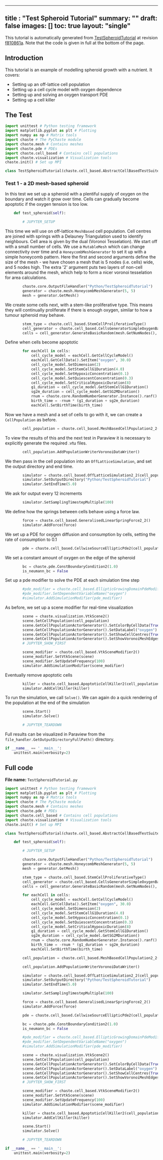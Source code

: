 
---
title : "Test Spheroid Tutorial"
summary: ""
draft: false
images: []
toc: true
layout: "single"
---

This tutorial is automatically generated from [TestSpheroidTutorial](https://github.com/Chaste/PyChaste/blob/develop/test/python/cell_based/tutorials/TestSpheroidTutorial.py) at revision [f810861a](https://github.com/Chaste/PyChaste/commit/f810861afe376ba19bd791e14e85f29583993205).
Note that the code is given in full at the bottom of the page.


## Introduction
This tutorial is an example of modelling spheroid growth with a nutrient.
It covers:
 * Setting up an off-lattice cell population
 * Setting up a cell cycle model with oxygen dependence
 * Setting up and solving an oxygen transport PDE
 * Setting up a cell killer
 
## The Test

```python
import unittest # Python testing framework
import matplotlib.pyplot as plt # Plotting
import numpy as np # Matrix tools
import chaste # The PyChaste module
import chaste.mesh # Contains meshes
import chaste.pde # PDEs
import chaste.cell_based # Contains cell populations
import chaste.visualization # Visualization tools
chaste.init() # Set up MPI

class TestSpheroidTutorial(chaste.cell_based.AbstractCellBasedTestSuite):

```
### Test 1 - a 2D mesh-based spheroid
In this test we set up a spheroid with a plentiful supply of oxygen on the boundary and watch it grow
over time. Cells can gradually become apoptotic if the oxygen tension is too low.

```python
    def test_spheroid(self):

        # JUPYTER_SETUP

```
This time we will use on off-lattice `MeshBased` cell population. Cell centres are joined with
springs with a Delauney Triangulation used to identify neighbours. Cell area is given by the dual
(Voronoi Tesselation). We start off with a small number of cells. We use a `MutableMesh` which
can change connectivity over time and a `HoneycombMeshGenerator` to set it up with a simple
honeycomb pattern. Here the first and second arguments define the size of the mesh -
we have chosen a mesh that is 5 nodes (i.e. cells) wide, and 5 nodes high. The extra '2' argument puts
two layers of non-cell elements around the mesh, which help to form a nicer voronoi tesselation
for area calculations.

```python
        chaste.core.OutputFileHandler("Python/TestSpheroidTutorial")
        generator = chaste.mesh.HoneycombMeshGenerator(5, 5)
        mesh = generator.GetMesh()

```
We create some cells next, with a stem-like proliferative type. This means they will continually
proliferate if there is enough oxygen, similar to how a tumour spheroid may behave.

```python
        stem_type = chaste.cell_based.StemCellProliferativeType()
        cell_generator = chaste.cell_based.CellsGeneratorSimpleOxygenBasedCellCycleModel_2()
        cells = cell_generator.GenerateBasicRandom(mesh.GetNumNodes(), stem_type)

```
Define when cells become apoptotic

```python
        for eachCell in cells:
            cell_cycle_model = eachCell.GetCellCycleModel()
            eachCell.GetCellData().SetItem("oxygen", 30.0)
            cell_cycle_model.SetDimension(2)
            cell_cycle_model.SetStemCellG1Duration(4.0)
            cell_cycle_model.SetHypoxicConcentration(0.1)
            cell_cycle_model.SetQuiescentConcentration(0.3)
            cell_cycle_model.SetCriticalHypoxicDuration(8)
            g1_duration = cell_cycle_model.GetStemCellG1Duration()
            sg2m_duration = cell_cycle_model.GetSG2MDuration()
            rnum = chaste.core.RandomNumberGenerator.Instance().ranf()
            birth_time = -rnum * (g1_duration + sg2m_duration)
            eachCell.SetBirthTime(birth_time)

```
Now we have a mesh and a set of cells to go with it, we can create a `CellPopulation` as before.

```python
        cell_population = chaste.cell_based.MeshBasedCellPopulation2_2(mesh, cells)

```
To view the results of this and the next test in Paraview it is necessary to explicitly generate the required .vtu files.

```python
        cell_population.AddPopulationWriterVoronoiDataWriter()

```
We then pass in the cell population into an `OffLatticeSimulation`, and set the output directory and end time.

```python
        simulator = chaste.cell_based.OffLatticeSimulation2_2(cell_population)
        simulator.SetOutputDirectory("Python/TestSpheroidTutorial")
        simulator.SetEndTime(5.0)

```
We ask for output every 12 increments

```python
        simulator.SetSamplingTimestepMultiple(100)

```
We define how the springs between cells behave using a force law.

```python
        force = chaste.cell_based.GeneralisedLinearSpringForce2_2()
        simulator.AddForce(force)

```
We set up a PDE for oxygen diffusion and consumption by cells, setting the rate of consumption to 0.1

```python
        pde = chaste.cell_based.CellwiseSourceEllipticPde2(cell_population, -0.5)

```
We set a constant amount of oxygen on the edge of the spheroid

```python
        bc = chaste.pde.ConstBoundaryCondition2(1.0)
        is_neumann_bc = False

```
Set up a pde modifier to solve the PDE at each simulation time step

```python
        #pde_modifier = chaste.cell_based.EllipticGrowingDomainPdeModifier2(pde, bc, is_neumann_bc)
        #pde_modifier.SetDependentVariableName("oxygen")
        #simulator.AddSimulationModifier(pde_modifier)

```
As before, we set up a scene modifier for real-time visualization

```python
        scene = chaste.visualization.VtkScene2()
        scene.SetCellPopulation(cell_population)
        scene.GetCellPopulationActorGenerator().SetColorByCellData(True)
        scene.GetCellPopulationActorGenerator().SetDataLabel("oxygen")
        scene.GetCellPopulationActorGenerator().SetShowCellCentres(True)
        scene.GetCellPopulationActorGenerator().SetShowVoronoiMeshEdges(False)
        # JUPYTER_SHOW_FIRST

        scene_modifier = chaste.cell_based.VtkSceneModifier2()
        scene_modifier.SetVtkScene(scene)
        scene_modifier.SetUpdateFrequency(100)
        simulator.AddSimulationModifier(scene_modifier)

```
Eventually remove apoptotic cells

```python
        killer = chaste.cell_based.ApoptoticCellKiller2(cell_population)
        simulator.AddCellKiller(killer)

```
To run the simulation, we call `Solve()`. We can again do a quick rendering of the population at the end of the simulation

```python
        scene.Start()
        simulator.Solve()

        # JUPYTER_TEARDOWN

```
Full results can be visualized in Paraview from the `file_handler.GetOutputDirectoryFullPath()` directory.

```python
if __name__ == '__main__':
    unittest.main(verbosity=2)

```


## Full code 


**File name:** `TestSpheroidTutorial.py` 

```python
import unittest # Python testing framework
import matplotlib.pyplot as plt # Plotting
import numpy as np # Matrix tools
import chaste # The PyChaste module
import chaste.mesh # Contains meshes
import chaste.pde # PDEs
import chaste.cell_based # Contains cell populations
import chaste.visualization # Visualization tools
chaste.init() # Set up MPI

class TestSpheroidTutorial(chaste.cell_based.AbstractCellBasedTestSuite):

    def test_spheroid(self):

        # JUPYTER_SETUP

        chaste.core.OutputFileHandler("Python/TestSpheroidTutorial")
        generator = chaste.mesh.HoneycombMeshGenerator(5, 5)
        mesh = generator.GetMesh()

        stem_type = chaste.cell_based.StemCellProliferativeType()
        cell_generator = chaste.cell_based.CellsGeneratorSimpleOxygenBasedCellCycleModel_2()
        cells = cell_generator.GenerateBasicRandom(mesh.GetNumNodes(), stem_type)

        for eachCell in cells:
            cell_cycle_model = eachCell.GetCellCycleModel()
            eachCell.GetCellData().SetItem("oxygen", 30.0)
            cell_cycle_model.SetDimension(2)
            cell_cycle_model.SetStemCellG1Duration(4.0)
            cell_cycle_model.SetHypoxicConcentration(0.1)
            cell_cycle_model.SetQuiescentConcentration(0.3)
            cell_cycle_model.SetCriticalHypoxicDuration(8)
            g1_duration = cell_cycle_model.GetStemCellG1Duration()
            sg2m_duration = cell_cycle_model.GetSG2MDuration()
            rnum = chaste.core.RandomNumberGenerator.Instance().ranf()
            birth_time = -rnum * (g1_duration + sg2m_duration)
            eachCell.SetBirthTime(birth_time)

        cell_population = chaste.cell_based.MeshBasedCellPopulation2_2(mesh, cells)

        cell_population.AddPopulationWriterVoronoiDataWriter()

        simulator = chaste.cell_based.OffLatticeSimulation2_2(cell_population)
        simulator.SetOutputDirectory("Python/TestSpheroidTutorial")
        simulator.SetEndTime(5.0)

        simulator.SetSamplingTimestepMultiple(100)

        force = chaste.cell_based.GeneralisedLinearSpringForce2_2()
        simulator.AddForce(force)

        pde = chaste.cell_based.CellwiseSourceEllipticPde2(cell_population, -0.5)

        bc = chaste.pde.ConstBoundaryCondition2(1.0)
        is_neumann_bc = False

        #pde_modifier = chaste.cell_based.EllipticGrowingDomainPdeModifier2(pde, bc, is_neumann_bc)
        #pde_modifier.SetDependentVariableName("oxygen")
        #simulator.AddSimulationModifier(pde_modifier)

        scene = chaste.visualization.VtkScene2()
        scene.SetCellPopulation(cell_population)
        scene.GetCellPopulationActorGenerator().SetColorByCellData(True)
        scene.GetCellPopulationActorGenerator().SetDataLabel("oxygen")
        scene.GetCellPopulationActorGenerator().SetShowCellCentres(True)
        scene.GetCellPopulationActorGenerator().SetShowVoronoiMeshEdges(False)
        # JUPYTER_SHOW_FIRST

        scene_modifier = chaste.cell_based.VtkSceneModifier2()
        scene_modifier.SetVtkScene(scene)
        scene_modifier.SetUpdateFrequency(100)
        simulator.AddSimulationModifier(scene_modifier)

        killer = chaste.cell_based.ApoptoticCellKiller2(cell_population)
        simulator.AddCellKiller(killer)

        scene.Start()
        simulator.Solve()

        # JUPYTER_TEARDOWN

if __name__ == '__main__':
    unittest.main(verbosity=2)

```

